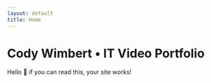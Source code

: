 ```yaml
---
layout: default
title: Home
---
```


# Cody Wimbert • IT Video Portfolio

Hello 👋 if you can read this, your site works!
